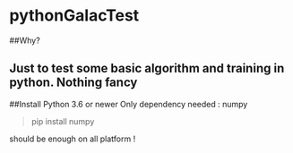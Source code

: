 # pythonGalacTest

##Why?

Just to test some basic algorithm and training in python. 
Nothing fancy
----
##Install
Python 3.6 or newer 
Only dependency needed : numpy

> pip install numpy

should be enough on all platform !
